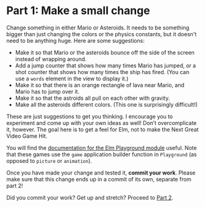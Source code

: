 # Part 1: Make a small change

Change something in either Mario or Asteroids. It needs to be something bigger than just changing the colors or the physics constants, but it doesn't need to be anything huge. Here are some suggestions:

- Make it so that Mario or the asteroids bounce off the side of the screen instead of wrapping around.
- Add a jump counter that shows how many times Mario has jumped, or a shot counter that shows how many times the ship has fired. (You can use a `words` element in the view to display it.)
- Make it so that there is an orange rectangle of lava near Mario, and Mario has to jump over it.
- Make it so that the astroids all pull on each other with gravity.
- Make all the asteroids different colors. (This one is surprisingly difficult!)

These are just suggestions to get you thinking. I encourage you to experiment and come up with your own ideas as well! Don’t overcomplicate it, however. The goal here is to get a feel for Elm, not to make the Next Great Video Game Hit.

You will find the [documentation for the Elm Playground module](https://package.elm-lang.org/packages/evancz/elm-playground/latest/Playground) useful. Note that these games use the `game` application builder function in `Playground` (as opposed to `picture` or `animation`).

Once you have made your change and tested it, **commit your work**. Please make sure that this change ends up in a commit of its own, separate from part 2!

Did you commit your work? Get up and stretch? Proceed to [Part 2](1-time-machine.md).
